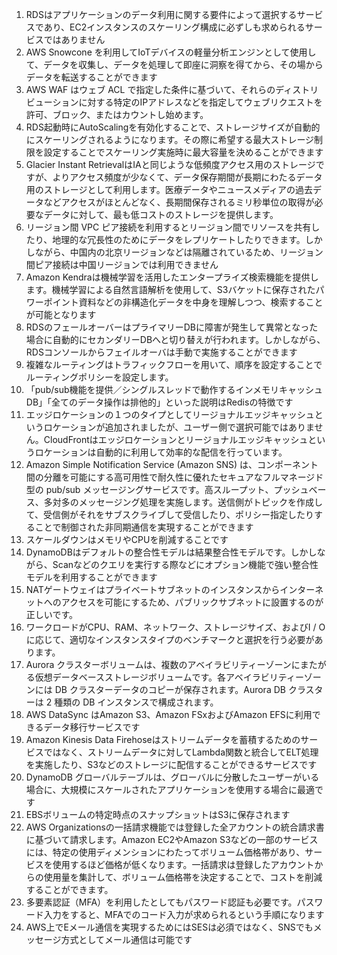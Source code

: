 1. RDSはアプリケーションのデータ利用に関する要件によって選択するサービスであり、EC2インスタンスのスケーリング構成に必ずしも求められるサービスではありません
2. AWS Snowcone を利用してIoTデバイスの軽量分析エンジンとして使用して、データを収集し、データを処理して即座に洞察を得てから、その場からデータを転送することができます
3. AWS WAF はウェブ ACL で指定した条件に基づいて、それらのディストリビューションに対する特定のIPアドレスなどを指定してウェブリクエストを許可、ブロック、またはカウントし始めます。
4. RDS起動時にAutoScalingを有効化することで、ストレージサイズが自動的にスケーリングされるようになります。その際に希望する最大ストレージ制限を設定することでスケーリング実施時に最大容量を決めることができます
5. Glacier Instant RetrievalはIAと同じような低頻度アクセス用のストレージですが、よりアクセス頻度が少なくて、データ保存期間が長期にわたるデータ用のストレージとして利用します。医療データやニュースメディアの過去データなどアクセスがほとんどなく、長期間保存されるミリ秒単位の取得が必要なデータに対して、最も低コストのストレージを提供します。
6. リージョン間 VPC ピア接続を利用するとリージョン間でリソースを共有したり、地理的な冗長性のためにデータをレプリケートしたりできます。しかしながら、中国内の北京リージョンなどは隔離されているため、リージョン間ピア接続は中国リージョンでは利用できません
7. Amazon Kendraは機械学習を活用したエンタープライズ検索機能を提供します。機械学習による自然言語解析を使用して、S3バケットに保存されたパワーポイント資料などの非構造化データを中身を理解しつつ、検索することが可能となります
8. RDSのフェールオーバーはプライマリーDBに障害が発生して異常となった場合に自動的にセカンダリーDBへと切り替えが行われます。しかしながら、RDSコンソールからフェイルオーバは手動で実施することができます
9. 複雑なルーティングはトラフィックフローを用いて、順序を設定することでルーティングポリシーを設定します。
10. 「pub/sub機能を提供／シングルスレッドで動作するインメモリキャッシュDB」「全てのデータ操作は排他的」といった説明はRedisの特徴です
11. エッジロケーションの１つのタイプとしてリージョナルエッジキャッシュというロケーションが追加されましたが、ユーザー側で選択可能ではありません。CloudFrontはエッジロケーションとリージョナルエッジキャッシュというロケーションは自動的に利用して効率的な配信を行っています。
12. Amazon Simple Notification Service (Amazon SNS) は、コンポーネント間の分離を可能にする高可用性で耐久性に優れたセキュアなフルマネージド型の pub/sub メッセージングサービスです。高スループット、プッシュベース、多対多のメッセージング処理を実施します。送信側がトピックを作成して、受信側がそれをサブスクライブして受信したり、ポリシー指定したりすることで制御された非同期通信を実現することができます
13. スケールダウンはメモリやCPUを削減することです
14. DynamoDBはデフォルトの整合性モデルは結果整合性モデルです。しかしながら、Scanなどのクエリを実行する際などにオプション機能で強い整合性モデルを利用することができます
15. NATゲートウェイはプライベートサブネットのインスタンスからインターネットへのアクセスを可能にするため、パブリックサブネットに設置するのが正しいです。
16. ワークロードがCPU、RAM、ネットワーク、ストレージサイズ、およびI / Oに応じて、適切なインスタンスタイプのベンチマークと選択を行う必要があります。
17. Aurora クラスターボリュームは、複数のアベイラビリティーゾーンにまたがる仮想データベースストレージボリュームです。各アベイラビリティーゾーンには DB クラスターデータのコピーが保存されます。Aurora DB クラスターは 2 種類の DB インスタンスで構成されます。
18. AWS DataSync はAmazon S3、Amazon FSxおよびAmazon EFSに利用できるデータ移行サービスです
19. Amazon Kinesis Data Firehoseはストリームデータを蓄積するためのサービスではなく、ストリームデータに対してLambda関数と統合してELT処理を実施したり、S3などのストレージに配信することができるサービスです
20. DynamoDB グローバルテーブルは、グローバルに分散したユーザーがいる場合に、大規模にスケールされたアプリケーションを使用する場合に最適です
21. EBSボリュームの特定時点のスナップショットはS3に保存されます
22. AWS Organizationsの一括請求機能では登録した全アカウントの統合請求書に基づいて請求します。Amazon EC2やAmazon S3などの一部のサービスには、特定の使用ディメンションにわたってボリューム価格帯があり、サービスを使用するほど価格が低くなります。一括請求は登録したアカウントからの使用量を集計して、ボリューム価格帯を決定することで、コストを削減することができます。
23. 多要素認証（MFA）を利用したとしてもパスワード認証も必要です。パスワード入力をすると、MFAでのコード入力が求められるという手順になります
24. AWS上でEメール通信を実現するためにはSESは必須ではなく、SNSでもメッセージ方式としてメール通信は可能です



